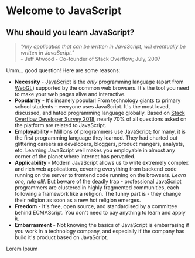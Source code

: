 # Welcome to JavaScript    

## Whu should you learn JavaScript?    

> _"Any application that can be written in JavaScript, will eventually be written in JavaScript."_     
>                                      - Jeff Atwood - Co-founder of Stack Overflow; July, 2007        
                                          
Umm... good question! Here are some reasons: 
  - __Necessity__ - [JavaScript]((https://en.wikipedia.org/wiki/JavaScript)) is the _only_ programming language (apart from [WebGL](https://en.wikipedia.org/wiki/WebGL)) supported by the common web browsers. It's the tool you need to make your web pages alive and interactive. 
  - __Popularity__ - It's insanely popular! From technology giants to primary school students - everyone uses JavaScript. It's the most loved, discussed, and hated programming language globally. Based on [Stack Overflow Developer Survey 2018](https://insights.stackoverflow.com/survey/2018), nearly 70% of all questions asked on the platform are related to JavaScript. 
  - __Employability__ - Millions of programmers use JavaScript; for many, it is the first programming language they learned. They had charted out glittering careers as developers, bloggers, product mangers, analysts, etc. Learning JavaScript well makes you employable in almost any corner of the planet where internet has pervaded.
  - __Applicability__ - Modern JavaScript allows us to write extremely complex and rich web applications, covering everything from backend code running on the server to frontend code running on the browsers. _Learn one, rule all!_. But beware of the deadly trap - professional JavaScript programmers are clustered in highly fragmented communities, each following a framework like a religion. The funny part is - they change their religion as soon as a new hot religion emerges.
  - __Freedom__ - It's free, open source, and standardised by a committee behind ECMAScript. You don't need to pay anything to learn and apply it.
  - __Embarrasment__ - Not knowing the basics of JavaScript is embarrasing if you work in a technology company, and especially if the company has build it's product based on JavaScript.    
  
Lorem Ipsum
